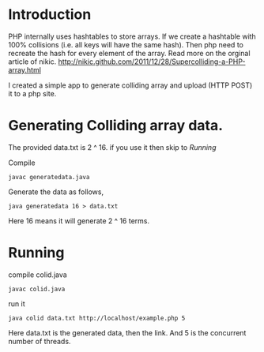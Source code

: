 # Introduction 
PHP internally uses hashtables to store arrays. If we create a hashtable with 100% collisions (i.e. all keys will have the same hash). Then php need to recreate the hash for every element of the array.
Read more on the orginal article of nikic.
http://nikic.github.com/2011/12/28/Supercolliding-a-PHP-array.html

I created a simple app to generate colliding array and upload (HTTP POST) it to a php site.

# Generating Colliding array data.

The provided data.txt is 2 ^ 16. if you use it then skip to *Running*

Compile 

	javac generatedata.java
	
Generate the data as follows,

	java generatedata 16 > data.txt

Here 16 means it will generate 2 ^ 16 terms.

# Running

compile colid.java 

	javac colid.java 
	
run it
	
	java colid data.txt http://localhost/example.php 5

Here data.txt is the generated data, then the link. And 5 is the concurrent number of threads.